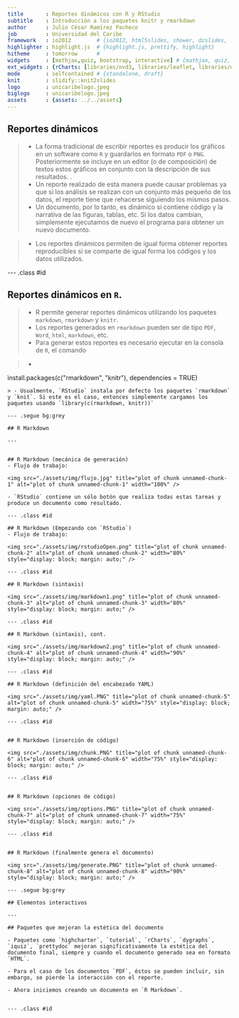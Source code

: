 ```yaml
---
title       : Reportes dinámicos con R y RStudio
subtitle    : Introducción a los paquetes knitr y rmarkdown
author      : Julio César Ramírez Pacheco
job         : Universidad del Caribe
framework   : io2012        # {io2012, html5slides, shower, dzslides, ...}
highlighter : highlight.js  # {highlight.js, prettify, highlight}
hitheme     : tomorrow      # 
widgets     : [mathjax,quiz, bootstrap, interactive] # {mathjax, quiz, bootstrap}
ext_widgets : {rCharts: [libraries/nvd3, libraries/leaflet, libraries/dygraphs]}
mode        : selfcontained # {standalone, draft}
knit        : slidify::knit2slides
logo        : unicaribelogo.jpeg
biglogo     : unicaribelogo.jpeg
assets      : {assets: ../../assets}
---
```


<style type="text/css">
body {background:grey transparent;
}
</style>



## Reportes dinámicos
> - La forma tradicional de escribir reportes es producir los gráficos en un software como `R` y guardarlos en formato `PDF` o `PNG`. Posteriormente se incluye en un editor (o de composición) de textos estos gráficos en conjunto con la descripción de sus resultados.
.
> - Un reporte realizado de esta manera puede causar problemas ya que si los análisis se realizan con un conjunto más pequeño de los datos, el reporte tiene que rehacerse siguiendo los mismos pasos.
> - Un documento, por lo tanto, es dinámico si contiene código y la narrativa de las figuras, tablas, etc. Si los datos cambian, simplemente ejecutamos de nuevo el programa para obtener un nuevo documento.

> - Los reportes dinámicos permiten de igual forma obtener reportes reproducibles si se comparte de igual forma los códigos y los datos utilizados. 


--- .class #id 

## Reportes dinámicos en `R`.

> - R permite generar reportes dinámicos utilizando los paquetes `markdown`, `rmarkdown` y `knitr`.
> - Los reportes generados en `rmarkdown` pueden ser de tipo `PDF`, `Word`, `html`, `markdown`, etc.
> - Para generar estos reportes es necesario ejecutar en la consola de `R`, el comando 

> - ```{r, eval=FALSE} 
ìnstall.packages(c("rmarkdown", "knitr"), dependencies = TRUE)
``` 
> - Usualmente, `RStudio` instala por defecto los paquetes `rmarkdown` y `knit`. Si este es el caso, entonces simplemente cargamos los paquetes usando `library(c(rmarkdown, knitr))`

--- .segue bg:grey

## R Markdown

---


## R Markdown (mecánica de generación)
- Flujo de trabajo:

<img src="./assets/img/flujo.jpg" title="plot of chunk unnamed-chunk-1" alt="plot of chunk unnamed-chunk-1" width="100%" />

- `RStudio` contiene un sólo botón que realiza todas estas tareas y produce un documento como resultado.

--- .class #id 

## R Markdown (Empezando con `RStudio`)
- Flujo de trabajo:

<img src="./assets/img/rstudioOpen.png" title="plot of chunk unnamed-chunk-2" alt="plot of chunk unnamed-chunk-2" width="80%" style="display: block; margin: auto;" />

--- .class #id 

## R Markdown (sintaxis)

<img src="./assets/img/markdown1.png" title="plot of chunk unnamed-chunk-3" alt="plot of chunk unnamed-chunk-3" width="80%" style="display: block; margin: auto;" />

--- .class #id

## R Markdown (sintaxis), cont.

<img src="./assets/img/markdown2.png" title="plot of chunk unnamed-chunk-4" alt="plot of chunk unnamed-chunk-4" width="90%" style="display: block; margin: auto;" />

--- .class #id 

## R Markdown (definición del encabezado YAML)

<img src="./assets/img/yaml.PNG" title="plot of chunk unnamed-chunk-5" alt="plot of chunk unnamed-chunk-5" width="75%" style="display: block; margin: auto;" />

--- .class #id 


## R Markdown (inserción de código)

<img src="./assets/img/chunk.PNG" title="plot of chunk unnamed-chunk-6" alt="plot of chunk unnamed-chunk-6" width="75%" style="display: block; margin: auto;" />

--- .class #id 


## R Markdown (opciones de código)

<img src="./assets/img/options.PNG" title="plot of chunk unnamed-chunk-7" alt="plot of chunk unnamed-chunk-7" width="75%" style="display: block; margin: auto;" />

--- .class #id 


## R Markdown (finalmente genera el documento)

<img src="./assets/img/generate.PNG" title="plot of chunk unnamed-chunk-8" alt="plot of chunk unnamed-chunk-8" width="90%" style="display: block; margin: auto;" />

--- .segue bg:grey

## Elementos interactivos

---

## Paquetes que mejoran la estética del documento

- Paquetes como `highcharter`, `tutorial`, `rCharts`, `dygraphs`, `iquiz`, `prettydoc` mejoran significativamente la estética del documento final, siempre y cuando el documento generado sea en formato `HTML`.

- Para el caso de los documentos `PDF`, éstos se pueden incluir, sin embargo, se pierde la interacción con el reporte.

- Ahora iniciemos creando un documento en `R Markdown`.


--- .class #id



